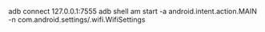 adb connect 127.0.0.1:7555
adb shell am start -a android.intent.action.MAIN -n com.android.settings/.wifi.WifiSettings
